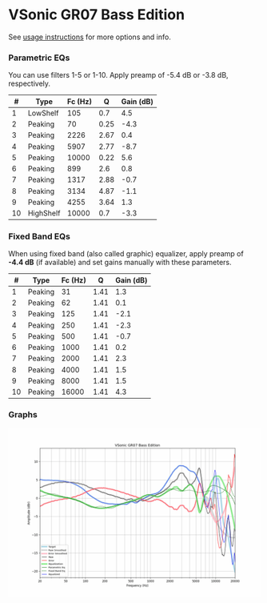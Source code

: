 # VSonic GR07 Bass Edition
See [usage instructions](https://github.com/jaakkopasanen/AutoEq#usage) for more options and info.

### Parametric EQs
You can use filters 1-5 or 1-10. Apply preamp of -5.4 dB or -3.8 dB, respectively.

|   # | Type      |   Fc (Hz) |    Q |   Gain (dB) |
|-----|-----------|-----------|------|-------------|
|   1 | LowShelf  |       105 | 0.7  |         4.5 |
|   2 | Peaking   |        70 | 0.25 |        -4.3 |
|   3 | Peaking   |      2226 | 2.67 |         0.4 |
|   4 | Peaking   |      5907 | 2.77 |        -8.7 |
|   5 | Peaking   |     10000 | 0.22 |         5.6 |
|   6 | Peaking   |       899 | 2.6  |         0.8 |
|   7 | Peaking   |      1317 | 2.88 |        -0.7 |
|   8 | Peaking   |      3134 | 4.87 |        -1.1 |
|   9 | Peaking   |      4255 | 3.64 |         1.3 |
|  10 | HighShelf |     10000 | 0.7  |        -3.3 |

### Fixed Band EQs
When using fixed band (also called graphic) equalizer, apply preamp of **-4.4 dB** (if available) and set gains manually with these parameters.

|   # | Type    |   Fc (Hz) |    Q |   Gain (dB) |
|-----|---------|-----------|------|-------------|
|   1 | Peaking |        31 | 1.41 |         1.3 |
|   2 | Peaking |        62 | 1.41 |         0.1 |
|   3 | Peaking |       125 | 1.41 |        -2.1 |
|   4 | Peaking |       250 | 1.41 |        -2.3 |
|   5 | Peaking |       500 | 1.41 |        -0.7 |
|   6 | Peaking |      1000 | 1.41 |         0.2 |
|   7 | Peaking |      2000 | 1.41 |         2.3 |
|   8 | Peaking |      4000 | 1.41 |         1.5 |
|   9 | Peaking |      8000 | 1.41 |         1.5 |
|  10 | Peaking |     16000 | 1.41 |         4.3 |

### Graphs
![](./VSonic%20GR07%20Bass%20Edition.png)
